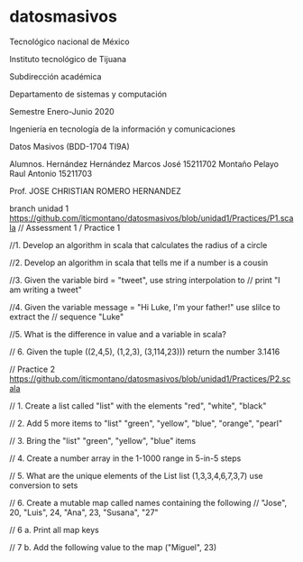 # datosmasivos
Tecnológico nacional de México
 
Instituto tecnológico de Tijuana

Subdirección académica

Departamento de sistemas y computación

Semestre	Enero-Junio 2020

Ingeniería en tecnología de la información y comunicaciones

Datos Masivos (BDD-1704 TI9A) 

Alumnos. Hernández Hernández Marcos José 15211702
         Montaño Pelayo Raul Antonio 15211703

Prof. JOSE CHRISTIAN ROMERO HERNANDEZ	



branch unidad 1 https://github.com/iticmontano/datosmasivos/blob/unidad1/Practices/P1.scala
// Assessment 1 / Practice 1

//1. Develop an algorithm in scala that calculates the radius of a circle

//2. Develop an algorithm in scala that tells me if a number is a cousin

//3. Given the variable bird = "tweet", use string interpolation to
// print "I am writing a tweet"

//4. Given the variable message = "Hi Luke, I'm your father!" use slilce to extract the
// sequence "Luke"

//5. What is the difference in value and a variable in scala?

// 6. Given the tuple ((2,4,5), (1,2,3), (3,114,23))) return the number 3.1416


// Practice 2 https://github.com/iticmontano/datosmasivos/blob/unidad1/Practices/P2.scala

// 1. Create a list called "list" with the elements "red", "white", "black"

// 2. Add 5 more items to "list" "green", "yellow", "blue", "orange", "pearl"

// 3. Bring the "list" "green", "yellow", "blue" items

// 4. Create a number array in the 1-1000 range in 5-in-5 steps

// 5. What are the unique elements of the List list (1,3,3,4,6,7,3,7) use conversion to sets

// 6. Create a mutable map called names containing the following
// "Jose", 20, "Luis", 24, "Ana", 23, "Susana", "27"

// 6 a. Print all map keys

// 7 b. Add the following value to the map ("Miguel", 23)
